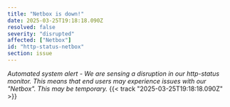 ```yaml
---
title: "Netbox is down!"
date: 2025-03-25T19:18:18.090Z
resolved: false
severity: "disrupted"
affected: ["Netbox"]
id: "http-status-netbox"
section: issue
---
```


**Automated system alert* - We are sensing a disruption in our http-status monitor. This means that end users may experience issues with our "Netbox". This may be temporary.* {{< track "2025-03-25T19:18:18.090Z" >}}
